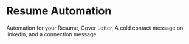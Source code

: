 # Resume Automation
Automation for your Resume, Cover Letter, A cold contact message on linkedin, and a connection message
